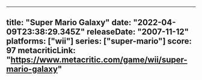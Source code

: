 
---
title: "Super Mario Galaxy"
date: "2022-04-09T23:38:29.345Z"
releaseDate: "2007-11-12"
platforms: ["wii"]
series: ["super-mario"]
score: 97
metacriticLink: "https://www.metacritic.com/game/wii/super-mario-galaxy"
---
